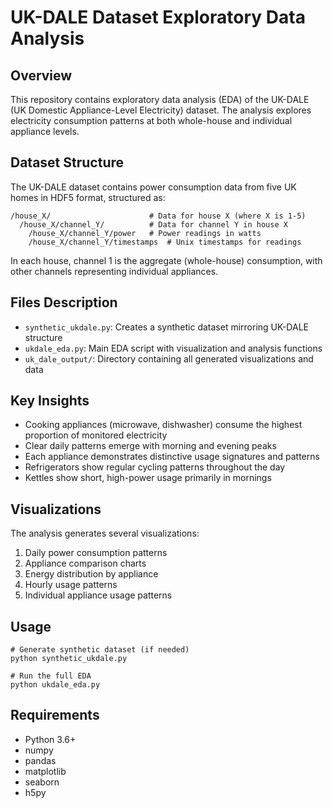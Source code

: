 # UK-DALE Dataset Exploratory Data Analysis

## Overview
This repository contains exploratory data analysis (EDA) of the UK-DALE (UK Domestic Appliance-Level Electricity) dataset. The analysis explores electricity consumption patterns at both whole-house and individual appliance levels.

## Dataset Structure
The UK-DALE dataset contains power consumption data from five UK homes in HDF5 format, structured as:

```
/house_X/                      # Data for house X (where X is 1-5)
  /house_X/channel_Y/          # Data for channel Y in house X
    /house_X/channel_Y/power   # Power readings in watts
    /house_X/channel_Y/timestamps  # Unix timestamps for readings
```

In each house, channel 1 is the aggregate (whole-house) consumption, with other channels representing individual appliances.

## Files Description
- `synthetic_ukdale.py`: Creates a synthetic dataset mirroring UK-DALE structure
- `ukdale_eda.py`: Main EDA script with visualization and analysis functions
- `uk_dale_output/`: Directory containing all generated visualizations and data

## Key Insights
- Cooking appliances (microwave, dishwasher) consume the highest proportion of monitored electricity
- Clear daily patterns emerge with morning and evening peaks
- Each appliance demonstrates distinctive usage signatures and patterns
- Refrigerators show regular cycling patterns throughout the day
- Kettles show short, high-power usage primarily in mornings

## Visualizations
The analysis generates several visualizations:
1. Daily power consumption patterns
2. Appliance comparison charts
3. Energy distribution by appliance
4. Hourly usage patterns
5. Individual appliance usage patterns

## Usage
```
# Generate synthetic dataset (if needed)
python synthetic_ukdale.py

# Run the full EDA
python ukdale_eda.py
```

## Requirements
- Python 3.6+
- numpy
- pandas
- matplotlib
- seaborn
- h5py
